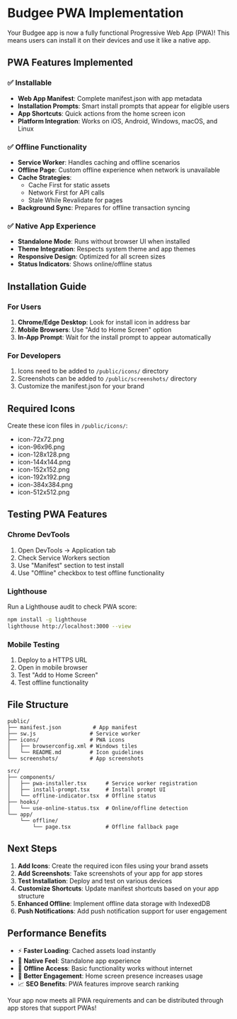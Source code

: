 # Budgee PWA Implementation

Your Budgee app is now a fully functional Progressive Web App (PWA)! This means users can install it on their devices and use it like a native app.

## PWA Features Implemented

### ✅ Installable
- **Web App Manifest**: Complete manifest.json with app metadata
- **Installation Prompts**: Smart install prompts that appear for eligible users
- **App Shortcuts**: Quick actions from the home screen icon
- **Platform Integration**: Works on iOS, Android, Windows, macOS, and Linux

### ✅ Offline Functionality
- **Service Worker**: Handles caching and offline scenarios
- **Offline Page**: Custom offline experience when network is unavailable
- **Cache Strategies**: 
  - Cache First for static assets
  - Network First for API calls
  - Stale While Revalidate for pages
- **Background Sync**: Prepares for offline transaction syncing

### ✅ Native App Experience
- **Standalone Mode**: Runs without browser UI when installed
- **Theme Integration**: Respects system theme and app themes
- **Responsive Design**: Optimized for all screen sizes
- **Status Indicators**: Shows online/offline status

## Installation Guide

### For Users
1. **Chrome/Edge Desktop**: Look for install icon in address bar
2. **Mobile Browsers**: Use "Add to Home Screen" option
3. **In-App Prompt**: Wait for the install prompt to appear automatically

### For Developers
1. Icons need to be added to `/public/icons/` directory
2. Screenshots can be added to `/public/screenshots/` directory
3. Customize the manifest.json for your brand

## Required Icons
Create these icon files in `/public/icons/`:
- icon-72x72.png
- icon-96x96.png  
- icon-128x128.png
- icon-144x144.png
- icon-152x152.png
- icon-192x192.png
- icon-384x384.png
- icon-512x512.png

## Testing PWA Features

### Chrome DevTools
1. Open DevTools → Application tab
2. Check Service Workers section
3. Use "Manifest" section to test install
4. Use "Offline" checkbox to test offline functionality

### Lighthouse
Run a Lighthouse audit to check PWA score:
```bash
npm install -g lighthouse
lighthouse http://localhost:3000 --view
```

### Mobile Testing
1. Deploy to a HTTPS URL
2. Open in mobile browser
3. Test "Add to Home Screen"
4. Test offline functionality

## File Structure
```
public/
├── manifest.json          # App manifest
├── sw.js                 # Service worker
├── icons/                # PWA icons
│   ├── browserconfig.xml # Windows tiles
│   └── README.md         # Icon guidelines
└── screenshots/          # App screenshots

src/
├── components/
│   ├── pwa-installer.tsx      # Service worker registration
│   ├── install-prompt.tsx     # Install prompt UI
│   └── offline-indicator.tsx  # Offline status
├── hooks/
│   └── use-online-status.tsx  # Online/offline detection
└── app/
    └── offline/
        └── page.tsx           # Offline fallback page
```

## Next Steps

1. **Add Icons**: Create the required icon files using your brand assets
2. **Add Screenshots**: Take screenshots of your app for app stores
3. **Test Installation**: Deploy and test on various devices
4. **Customize Shortcuts**: Update manifest shortcuts based on your app structure
5. **Enhanced Offline**: Implement offline data storage with IndexedDB
6. **Push Notifications**: Add push notification support for user engagement

## Performance Benefits

- ⚡ **Faster Loading**: Cached assets load instantly
- 📱 **Native Feel**: Standalone app experience
- 🔄 **Offline Access**: Basic functionality works without internet
- 🎯 **Better Engagement**: Home screen presence increases usage
- 📈 **SEO Benefits**: PWA features improve search ranking

Your app now meets all PWA requirements and can be distributed through app stores that support PWAs!

